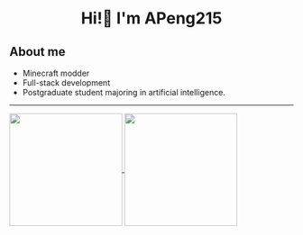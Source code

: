 <h1 align="center">Hi!👋 I'm APeng215</h1>

## About me

- Minecraft modder
- Full-stack development
- Postgraduate student majoring in artificial intelligence.

---

<a href="https://github.com/APeng215?tab=repositories">
  <img height=200 align="center" src="https://github-readme-stats.vercel.app/api?username=APeng215&theme=material-palenight&rank_icon=github" />
</a>
<a href="https://github.com/APeng215?tab=repositories">
  <img height=200 align="center" src="https://github-readme-stats.vercel.app/api/top-langs?username=APeng215&layout=compact&langs_count=8&card_width=320&theme=material-palenight" />
</a>
